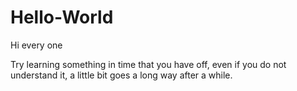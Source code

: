 # Hello-World

Hi every one

Try learning something in time that you have off, 
even if you do not understand it, 
a little bit goes a long way after a while.

